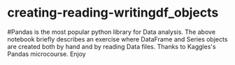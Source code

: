# creating-reading-writingdf_objects
#Pandas is the most popular python library for Data analysis. The above notebook briefly describes an exercise where DataFrame and Series objects are created both by hand and by reading Data files. Thanks to Kaggles's Pandas microcourse. Enjoy
